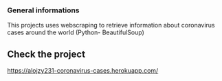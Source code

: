 ### General informations
This projects uses webscraping to retrieve information about coronavirus cases around the world (Python- BeautifulSoup)

## Check the project
https://alojzy231-coronavirus-cases.herokuapp.com/
